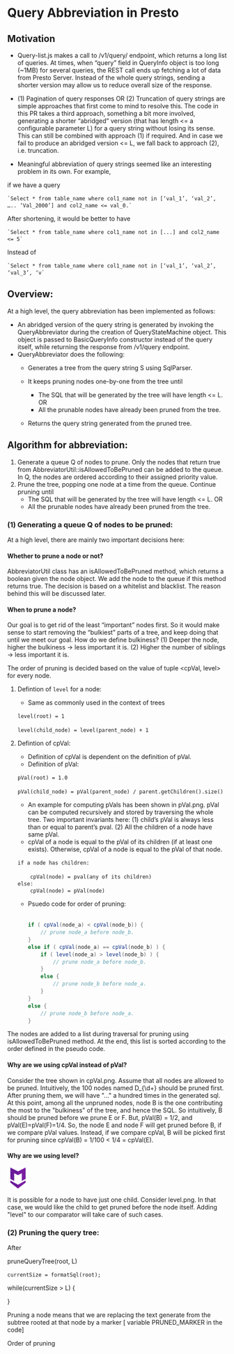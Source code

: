 # Query Abbreviation in Presto

## Motivation

* Query-list.js makes a call to /v1/query/ endpoint, which returns a long list of queries. At times, when “query” field in QueryInfo object is too long (~1MB) for several queries, the REST call ends up fetching a lot of data from Presto Server. Instead of the whole query strings, sending a shorter version may allow us to reduce overall size of the response.

* (1) Pagination of query responses OR (2) Truncation of query strings are simple approaches that first come to mind to resolve this. The code in this PR takes a third approach, something a bit more involved, generating a shorter “abridged” version (that has length <= a configurable parameter L) for a query string without losing its sense. This can still be combined with approach (1) if required. And in case we fail to produce an abridged version <= L, we fall back to approach (2), i.e. truncation.

* Meaningful abbreviation of query strings seemed like an interesting problem in its own. For example, 

if we have a query

	`Select * from table_name where col1_name not in [‘val_1’, ‘val_2’, ….. ‘Val_2000’] and col2_name <= val_0.`

After shortening, it would be better to have 

	`Select * from table_name where col1_name not in [...] and col2_name <= 5`

Instead of

	`Select * from table_name where col1_name not in [‘val_1’, ‘val_2’, ‘val_3’, ‘v`
  
## Overview:

At a high level, the query abbreviation has been implemented as follows:

* An abridged version of the query string is generated by invoking the QueryAbbreviator during the creation of QueryStateMachine object. This object is passed to BasicQueryInfo constructor instead of the query itself, while returning the response from /v1/query endpoint.
* QueryAbbreviator does the following:
  + Generates a tree from the query string S using SqlParser. 
  + It keeps pruning nodes one-by-one from the tree until
    + The SQL that will be generated by the tree will have length <= L. OR
    + All the prunable nodes have already been pruned from the tree.

  + Returns the query string generated from the pruned tree. 


## Algorithm for abbreviation:

1. Generate a queue Q of nodes to prune. Only the nodes that return true from AbbreviatorUtil::isAllowedToBePruned can be added to the queue. In Q, the nodes are ordered according to their assigned priority value. 
2. Prune the tree, popping one node at a time from the queue. Continue pruning until
    + The SQL that will be generated by the tree will have length <= L. OR
    + All the prunable nodes have already been pruned from the tree.

### (1) Generating a queue Q of nodes to be pruned:

At a high level, there are mainly two important decisions here:

#### Whether to prune a node or not?

AbbreviatorUtil class has an isAllowedToBePruned method, which returns a boolean given the node object. We add the node to the queue if this method returns true. The decision is based on a whitelist and blacklist. The reason behind this will be discussed later.

#### When to prune a node? 

Our goal is to get rid of the least “important” nodes first. So it would make sense to start removing the “bulkiest” parts of a tree, and keep doing that until we meet our goal. How do we define bulkiness? (1) Deeper the node, higher the bulkiness → less important it is. (2) Higher the number of siblings → less important it is.
    
The order of pruning is decided based on the value of tuple <cpVal, level> for every node. 

1. Defintion of `level` for a node:

    * Same as commonly used in the context of trees
  
    ```
    level(root) = 1
  
    level(child_node) = level(parent_node) + 1
    ```

2. Defintion of cpVal:

    * Definition of cpVal is dependent on the definition of pVal.
    * Definition of pVal:
  	
	```
	pVal(root) = 1.0
	
	pVal(child_node) = pVal(parent_node) / parent.getChildren().size()
	```
  
    * An example for computing pVals has been shown in pVal.png. pVal can be computed recursively and stored by traversing the whole tree. Two important invariants here: (1) child’s pVal is always less than or equal to parent’s pval. (2) All the children of a node have same pVal.
    * cpVal of a node is equal to the pVal of its children (if at least one exists). Otherwise, cpVal of a node is equal to the pVal of that node. 
  
  	```
	if a node has children:
		
		cpVal(node) = pval(any of its children)
	else:
		cpVal(node) = pVal(node)
	```

    * Psuedo code for order of pruning:

      ```java

      if ( cpVal(node_a) < cpVal(node_b)) {
          // prune node_a before node_b.
      }
      else if ( cpVal(node_a) == cpVal(node_b) ) {
          if ( level(node_a) > level(node_b) ) {
              // prune node_a before node_b.
          }
          else {
              // prune node_b before node_a.
          }	
      }
      else {
          // prune node_b before node_a.
      }
      ```

The nodes are added to a list during traversal for pruning using isAllowedToBePruned method. At the end, this list is sorted according to the order defined in the pseudo code.

#### Why are we using cpVal instead of pVal?

Consider the tree shown in cpVal.png. Assume that all nodes are allowed to be pruned. Intuitively, the 100 nodes named D_{\d+} should be pruned first. After pruning them, we will have "..." a hundred times in the generated sql. At this point, among all the unpruned nodes, node B is the one contributing the most to the "bulkiness" of the tree, and hence the SQL. So intuitively, B should be pruned before we prune E or F. But, pVal(B) = 1/2, and pVal(E)=pVal(F)=1/4. So, the node E and node F will get pruned before B, if we compare pVal values. Instead, if we compare cpVal, B will be picked first for pruning since cpVal(B) = 1/100 < 1/4 = cpVal(E). 

#### Why are we using level?

![alt text](https://github.com/adam-p/markdown-here/raw/master/src/common/images/icon48.png "Logo Title Text 1")

It is possible for a node to have just one child. Consider level.png. In that case, we would like the child to get pruned before the node itself. Adding "level" to our comparator will take care of such cases.

### (2) Pruning the query tree:

After 

pruneQueryTree(root, L)


	currentSize = formatSql(root);
	
while(currentSize > L) {

	

}

	

Pruning a node means that we are replacing the text generate from the subtree rooted at that node by a marker [ variable PRUNED_MARKER in the code] 

Order of pruning